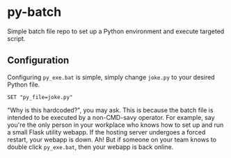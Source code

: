 # py-batch
Simple batch file repo to set up a Python environment and execute targeted script.

## Configuration
Configuring `py_exe.bat` is simple, simply change `joke.py` to your desired Python file.

```batch
SET "py_file=joke.py" 
```

"Why is this hardcoded?", you may ask. This is because the batch file is intended to be executed by a non-CMD-savy operator. For example, say you're the only person in your workplace who knows how to set up and run a small Flask utility webapp. If the hosting server undergoes a forced restart, your webapp is down. Ah! But if someone on your team knows to double click `py_exe.bat`, then your webapp is back online.

